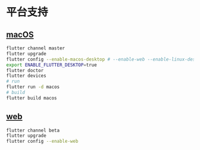 
# 平台支持

## [macOS](https://flutter.dev/desktop)

```sh
flutter channel master
flutter upgrade
flutter config --enable-macos-desktop # --enable-web --enable-linux-desktop --enable-windows-desktop --enable-android-embedding-v2
export ENABLE_FLUTTER_DESKTOP=true
flutter doctor
flutter devices
# run
flutter run -d macos
# build
flutter build macos
```

## [web](https://flutter.cn/docs/get-started/web)

```sh
flutter channel beta
flutter upgrade
flutter config --enable-web
```